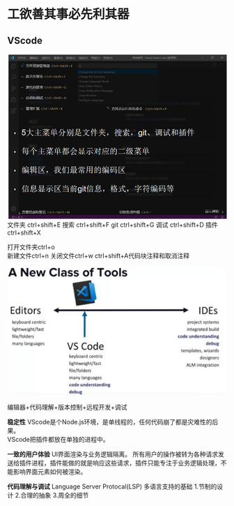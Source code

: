 # 工欲善其事必先利其器  

## VScode  
![](../../attachments/2021-07-14-15-06-15.png)
文件夹  ctrl+shift+E
搜索  ctrl+shift+F
git  ctrl+shift+G
调试    ctrl+shift+D
插件  ctrl+shift+X 

打开文件夹ctrl+o  
新建文件ctrl+n
关闭文件ctrl+w
ctrl+shift+A代码块注释和取消注释  

![](../../attachments/2021-07-14-15-22-00.png)

编辑器+代码理解+版本控制+远程开发+调试 

**稳定性**
VScode是个Node.js环境，是单线程的，任何代码崩了都是灾难性的后果。  
VScode把插件都放在单独的进程中。  

**一致的用户体验** 
UI界面渲染与业务逻辑隔离。
所有用户的操作被转为各种请求发送给插件进程，插件能做的就是响应这些请求，插件只能专注于业务逻辑处理，不能影响界面元素如何被渲染。

**代码理解与调试**
Language Server Protocal(LSP)  多语言支持的基础 
1.节制的设计  2.合理的抽象  3.周全的细节  


